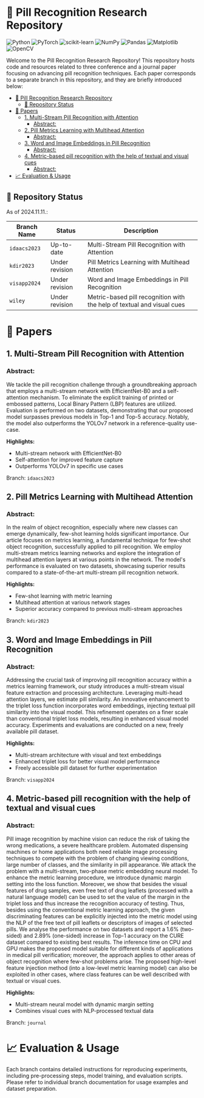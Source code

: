 # 💊 Pill Recognition Research Repository

![Python](https://img.shields.io/badge/python-v3.11-3670A0?style=for-the-badge&logo=python&logoColor=ffdd54)
![PyTorch](https://img.shields.io/badge/PyTorch-v2.2.1-%23EE4C2C.svg?style=for-the-badge&logo=PyTorch&logoColor=white)
![scikit-learn](https://img.shields.io/badge/scikit-v1.4.0--learn-%23F7931E.svg?style=for-the-badge&logo=scikit-learn&logoColor=white)
![NumPy](https://img.shields.io/badge/numpy-v1.26-%23013243.svg?style=for-the-badge&logo=numpy&logoColor=white)
![Pandas](https://img.shields.io/badge/pandas-v2.1.0-%23150458.svg?style=for-the-badge&logo=pandas&logoColor=white)
![Matplotlib](https://img.shields.io/badge/Matplotlib-v3.7.1-%23ffffff.svg?style=for-the-badge&logo=Matplotlib&logoColor=black)
![OpenCV](https://img.shields.io/badge/opencv-4.5.5-%23white.svg?style=for-the-badge&logo=opencv&logoColor=white)

Welcome to the Pill Recognition Research Repository! This repository hosts code and resources related to 
three conference and a journal paper focusing on advancing pill recognition techniques. 
Each paper corresponds to a separate branch in this repository, and they are briefly introduced below:

<!-- TOC -->
* [💊 Pill Recognition Research Repository](#-pill-recognition-research-repository)
  * [🚨 Repository Status](#-repository-status)
* [📑 Papers](#-papers)
  * [1. Multi-Stream Pill Recognition with Attention](#1-multi-stream-pill-recognition-with-attention)
    * [Abstract:](#abstract)
  * [2. Pill Metrics Learning with Multihead Attention](#2-pill-metrics-learning-with-multihead-attention)
    * [Abstract:](#abstract-1)
  * [3. Word and Image Embeddings in Pill Recognition](#3-word-and-image-embeddings-in-pill-recognition)
    * [Abstract:](#abstract-2)
  * [4. Metric-based pill recognition with the help of textual and visual cues](#4-metric-based-pill-recognition-with-the-help-of-textual-and-visual-cues)
    * [Abstract:](#abstract-3)
* [📈 Evaluation & Usage](#-evaluation--usage)
<!-- TOC -->

## 🚨 Repository Status
As of 2024.11.11.:

| Branch Name  | Status         | Description |
|--------------|----------------|---|
| `idaacs2023` | Up-to-date     |  Multi-Stream Pill Recognition with Attention  |   
| `kdir2023`   | Under revision |  Pill Metrics Learning with Multihead Attention |  
| `visapp2024` | Under revision |  Word and Image Embeddings in Pill Recognition |  
| `wiley`      | Under revision |  Metric-based pill recognition with the help of textual and visual cues | 


# 📑 Papers
## 1. Multi-Stream Pill Recognition with Attention

### Abstract:
We tackle the pill recognition challenge through a groundbreaking approach that employs a multi-stream network 
with EfficientNet-B0 and a self-attention mechanism. To eliminate the explicit training of printed or embossed 
patterns, Local Binary Pattern (LBP) features are utilized. Evaluation is performed on two datasets, demonstrating
that our proposed model surpasses previous models in Top-1 and Top-5 accuracy. Notably, the model also outperforms
the YOLOv7 network in a reference-quality use-case.

**Highlights:**
* Multi-stream network with EfficientNet-B0
* Self-attention for improved feature capture
* Outperforms YOLOv7 in specific use cases

Branch: `idaacs2023`

## 2. Pill Metrics Learning with Multihead Attention

### Abstract:
In the realm of object recognition, especially where new classes can emerge dynamically, few-shot learning holds
significant importance. Our article focuses on metrics learning, a fundamental technique for few-shot object
recognition, successfully applied to pill recognition. We employ multi-stream metrics learning networks and
explore the integration of multihead attention layers at various points in the network. The model's performance
is evaluated on two datasets, showcasing superior results compared to a state-of-the-art multi-stream pill
recognition network.

**Highlights:**
* Few-shot learning with metric learning
* Multihead attention at various network stages
* Superior accuracy compared to previous multi-stream approaches

Branch: `kdir2023`

## 3. Word and Image Embeddings in Pill Recognition

### Abstract:
Addressing the crucial task of improving pill recognition accuracy within a metrics learning framework, our study
introduces a multi-stream visual feature extraction and processing architecture. Leveraging multi-head attention
layers, we estimate pill similarity. An innovative enhancement to the triplet loss function incorporates word 
embeddings, injecting textual pill similarity into the visual model. This refinement operates on a finer scale 
than conventional triplet loss models, resulting in enhanced visual model accuracy. Experiments and evaluations
are conducted on a new, freely available pill dataset.

**Highlights:**
* Multi-stream architecture with visual and text embeddings
* Enhanced triplet loss for better visual model performance
* Freely accessible pill dataset for further experimentation

Branch: `visapp2024`

## 4. Metric-based pill recognition with the help of textual and visual cues

### Abstract:
Pill image recognition by machine vision can reduce the risk of taking the wrong medications, a severe healthcare
problem. Automated dispensing machines or home applications both need reliable image processing techniques
to compete with the problem of changing viewing conditions, large number of classes, and the similarity in pill
appearance. We attack the problem with a multi-stream, two-phase metric embedding neural model. To enhance
the metric learning procedure, we introduce dynamic margin setting into the loss function. Moreover, we show
that besides the visual features of drug samples, even free text of drug leaflets (processed with a natural language
model) can be used to set the value of the margin in the triplet loss and thus increase the recognition accuracy of
testing. Thus, besides using the conventional metric learning approach, the given discriminating features can be
explicitly injected into the metric model using the NLP of the free text of pill leaflets or descriptors of images of
selected pills. We analyse the performance on two datasets and report a 1.6% (two-sided) and 2.89% (one-sided)
increase in Top-1 accuracy on the CURE dataset compared to existing best results. The inference time on CPU and
GPU makes the proposed model suitable for different kinds of applications in medical pill verification; moreover,
the approach applies to other areas of object recognition where few-shot problems arise. The proposed high-level
feature injection method (into a low-level metric learning model) can also be exploited in other cases, where class
features can be well described with textual or visual cues.

**Highlights:**
* Multi-stream neural model with dynamic margin setting
* Combines visual cues with NLP-processed textual data

Branch: `journal`

# 📈 Evaluation & Usage
Each branch contains detailed instructions for reproducing experiments, including pre-processing steps, model training,
and evaluation scripts. Please refer to individual branch documentation for usage examples and dataset preparation.
